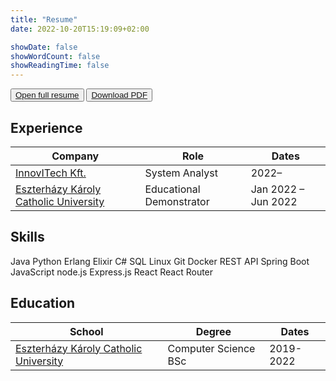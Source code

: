 ```yaml
---
title: "Resume"
date: 2022-10-20T15:19:09+02:00

showDate: false
showWordCount: false
showReadingTime: false
---
```


<button class="resume-link"><a href="https://rxresu.me/arvaid/arvaid" target="_blank">Open full resume</a></button>
<button class="resume-link"><a href="/Dániel Árvai.pdf" target="_blank">Download PDF</a></button>

## Experience

| Company | Role | Dates |
| - | - | - |
| [InnovITech Kft.](https://innovitech.hu/) | System Analyst | 2022&ndash; |
| [Eszterházy Károly Catholic University](https://uni-eszterhazy.hu/) | Educational Demonstrator | Jan 2022 &ndash; Jun 2022 |

## Skills

<span class="skill-tag">Java</span>
<span class="skill-tag">Python</span>
<span class="skill-tag">Erlang</span>
<span class="skill-tag">Elixir</span>
<span class="skill-tag">C#</span>
<span class="skill-tag">SQL</span>
<span class="skill-tag">Linux</span>
<span class="skill-tag">Git</span>
<span class="skill-tag">Docker</span>
<span class="skill-tag">REST&nbsp;API</span>
<span class="skill-tag">Spring&nbsp;Boot</span>
<span class="skill-tag">JavaScript</span>
<span class="skill-tag">node.js</span>
<span class="skill-tag">Express.js</span>
<span class="skill-tag">React</span>
<span class="skill-tag">React&nbsp;Router</span>

## Education

| School | Degree | Dates |
| - | - | - |
| [Eszterházy Károly Catholic University](https://uni-eszterhazy.hu/) | Computer Science BSc | 2019-2022 |

